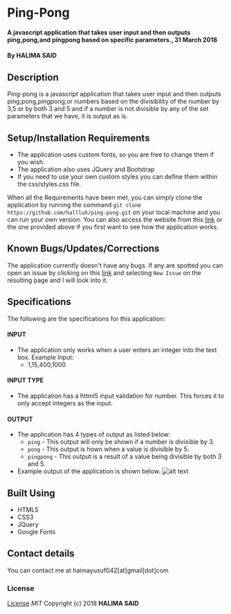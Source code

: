 # Ping-Pong
#### A javascript application that takes user input and then outputs ping,pong,and pingpong based on specific parameters., 31 March 2018
#### By **HALIMA SAID**
## Description
Ping-pong is a javascript application that takes user input and then outputs ping,pong,pingpong,or numbers based on the divisibility of the number by 3,5 or by both 3 and 5 and if a number is not divisible by any of the set parameters that we have, it is output as is.
## Setup/Installation Requirements
* The application uses custom fonts, so you are free to change them if you wish.
* The application also uses JQuery and Bootstrap
* If you need to use your own custom styles you can define them within the css/styles.css file.

When all the Requirements have been met, you can simply clone the application by running the  command `git clone https://github.com/hallluh/ping-pong.git` on your local machine and you can run your own version. You can also access the website from this [link](https://halluh.github.io/ping-pong/) or the one provided above if you first want to see how the application works.
## Known Bugs/Updates/Corrections
The application currently doesn't have any bugs. If any are spotted you can open an issue by clicking on this [link](https://github.com/halluh/ping-pong/issues) and selecting `New Issue` on the resulting page and I will look into it.

## Specifications
The following are the specifications for this application:
#### INPUT
* The application only works when a user enters an integer into the text box. Example Input:
  * 1,15,400,1000

#### INPUT TYPE
  * The application has a httml5 input validation for number. This forces it to only accept integers as the input.

#### OUTPUT
* The application has 4 types of output as listed below:
  * `ping` - This output will only be shown if a number is divisible by 3.
  * `pong` - This output is hown when a value is divisible by 5.
  * `pingpong` - This output is a result of a value being divisible by both 3 and 5.
* Example output of the application is shown below.
![alt text](img/sample.png "Sample output")


## Built Using
* HTML5
* CSS3
* JQuery
* Google Fonts

## Contact details
You can contact me at haimayusuf042[at]gmail[dot]com
### License
[License](https://github.com/halluh/ping-pong/blob/master/LICENSE)
*MIT*
Copyright (c) 2018 **HALIMA SAID**
